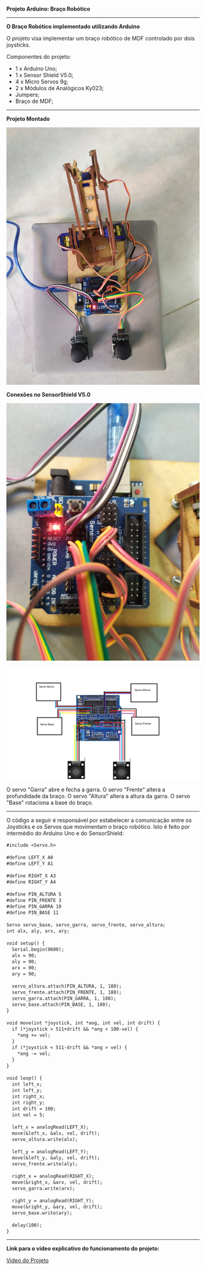**Projeto Arduino: Braço Robótico**

-----------------------------

**O Braço Robótico implementado utilizando Arduino**

O projeto visa implementar um braço robótico de MDF controlado por dois joysticks.

Componentes do projeto:

 -  1 x Arduino Uno;
 -  1 x Sensor Shield V5.0;
 -  4 x Micro Servos 9g;
 -  2 x Módulos de Analógicos Ky023;
 -  Jumpers;
 -  Braço de MDF;

-----------------------------

**Projeto Montado**

![Projeto Montado](Imagens/1.jpg)

**Conexões no SensorShield V5.0**

![Conexões físicas](Imagens/close.jpg)

![Conexões esquemáticas](Imagens/conexoes_arduino.png)

O servo "Garra" abre e fecha a garra.
O servo "Frente" altera a profundidade da braço.
O servo "Altura" altera a altura da garra.
O servo "Base" rotaciona a base do braço.

-----------------------------

O código a seguir é responsável por estabelecer a comunicação entre os Joysticks e os Servos que movimentam o braço robótico. Isto é feito por intermédio do Arduino Uno e do SensorShield:

    #include <Servo.h> 
    
    #define LEFT_X A0
    #define LEFT_Y A1
    
    #define RIGHT_X A3
    #define RIGHT_Y A4
    
    #define PIN_ALTURA 5
    #define PIN_FRENTE 3
    #define PIN_GARRA 10
    #define PIN_BASE 11
    
    Servo servo_base, servo_garra, servo_frente, servo_altura; 
    int alx, aly, arx, ary;  
   
    void setup() {
      Serial.begin(9600); 
      alx = 90;
      aly = 90;
      arx = 90;
      ary = 90;
  
      servo_altura.attach(PIN_ALTURA, 1, 180); 
      servo_frente.attach(PIN_FRENTE, 1, 180); 
      servo_garra.attach(PIN_GARRA, 1, 180);
      servo_base.attach(PIN_BASE, 1, 180); 
    }
  
    void move(int *joystick, int *ang, int vel, int drift) {
      if (*joystick > 511+drift && *ang < 180-vel) {
        *ang += vel;
      }
      if (*joystick < 511-drift && *ang > vel) {
        *ang -= vel;
      }
    }

    void loop() {
      int left_x; 
      int left_y; 
      int right_x; 
      int right_y; 
      int drift = 100;
      int vel = 5;
    
      left_x = analogRead(LEFT_X); 
      move(&left_x, &alx, vel, drift);
      servo_altura.write(alx); 
    
      left_y = analogRead(LEFT_Y); 
      move(&left_y, &aly, vel, drift);
      servo_frente.write(aly); 
      
      right_x = analogRead(RIGHT_X); 
      move(&right_x, &arx, vel, drift);
      servo_garra.write(arx); 
      
      right_y = analogRead(RIGHT_Y); 
      move(&right_y, &ary, vel, drift);
      servo_base.write(ary); 
    
      delay(100);
    }

--------------------------------

**Link para o vídeo explicativo do funcionamento do projeto:**

[Vídeo do Projeto](https://youtu.be/kIQm7T29txI)
